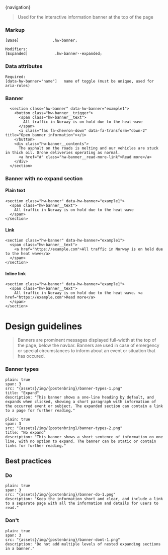{navigation}






> Used for the interactive information banner at the top of the page


### Markup
```code   
[Base]               .hw-banner;

Modifiers:
[Expanded]            .hw-banner--expanded;
```

### Data attributes
```code
Required:
[data-hw-banner="name"]   name of toggle (must be unique, used for aria-roles)

```





### Banner

```html|plain,light
  <section class="hw-banner" data-hw-banner="example1">
    <button class="hw-banner__trigger">
      <span class="hw-banner__text">
        All traffic in Norway is on hold due to the heat wave
      </span>
      <i class="fas fa-chevron-down" data-fa-transform="down-2" title="Open banner information"></i>
    </button>
    <div class="hw-banner__contents">
      The asphalt on the roads is melting and our vehicles are stuck in thick oil. Drone deliveries operating as normal.
      <a href="#" class="hw-banner__read-more-link">Read more</a>
    </div>
  </section>
```



### Banner with no expand section
#### Plain text
```html|plain,light
<section class="hw-banner" data-hw-banner="example1">
  <span class="hw-banner__text">
    All traffic in Norway is on hold due to the heat wave
  </span>
</section>
```

#### Link
```html|plain,light
<section class="hw-banner" data-hw-banner="example1">
  <span class="hw-banner__text">
    <a href="https://example.com">All traffic in Norway is on hold due to the heat wave</a>
  </span>
</section>
```

#### Inline link
```html|plain,light
<section class="hw-banner" data-hw-banner="example1">
  <span class="hw-banner__text">
    All traffic in Norway is on hold due to the heat wave. <a href="https://example.com">Read more</a>
  </span>
</section>
```











# Design guidelines

> Banners are prominent messages displayed full-width at the top of the page, below the navbar. Banners are used in case of emergency or special circumstances to inform about an event or situation that has occured.



### Banner types
```image
plain: true
span: 3
src: "{assets}/img/{postenbring}/banner-types-1.png"
title: "Expand"
description: "This banner shows a one-line heading by default, and expands when clicked, showing a short paragraph with information of the occurred event or subject. The expanded section can contain a link to a page for further reading."
```
```image
plain: true
span: 3
src: "{assets}/img/{postenbring}/banner-types-2.png"
title: "No expand"
description: "This banner shows a short sentence of information on one line, with no option to expand. The banner can be static or contain links for further reading."
```


## Best practices

### Do

```image
plain: true
span: 3
src: "{assets}/img/{postenbring}/banner-do-1.png"
description: "Keep the information short and clear, and include a link to a separate page with all the information and details for users to read."
```

### Don't
  
```image
plain: true
span: 3
src: "{assets}/img/{postenbring}/banner-dont-1.png"
description: "Do not add multiple levels of nested expanding sections in a banner."
```
